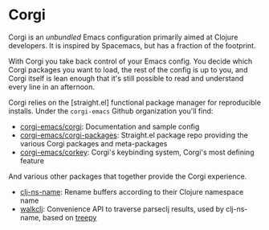 # Corgi

Corgi is an _unbundled_ Emacs configuration primarily aimed at Clojure
developers. It is inspired by Spacemacs, but has a fraction of the footprint.

With Corgi you take back control of your Emacs config. You decide which Corgi
packages you want to load, the rest of the config is up to you, and Corgi itself
is lean enough that it's still possible to read and understand every line in an
afternoon.

Corgi relies on the [straight.el] functional package manager for reproducible
installs. Under the `corgi-emacs` Github organization you'll find:

- [corgi-emacs/corgi](https://github.com/corgi-emacs/corgi): Documentation and sample config
- [corgi-emacs/corgi-packages](https://github.com/corgi-emacs/corgi-packages): Straight.el package repo providing the various Corgi packages and meta-packages
- [corgi-emacs/corkey](https://github.com/corgi-emacs/corkey): Corgi's keybinding system, Corgi's most defining feature

And various other packages that together provide the Corgi experience.

- [clj-ns-name](https://github.com/corgi-emacs/clj-ns-name): Rename buffers according to their Clojure namespace name 
- [walkclj](https://github.com/corgi-emacs/walkclj): Convenience API to traverse parseclj results, used by clj-ns-name, based on [treepy](https://github.com/volrath/treepy.el) 

<!-- - [pprint-to-buffer](https://github.com/plexus/plexmacs/blob/master/pprint-to-buffer/pprint-to-buffer.el): Like cider-pprint-eval-last-sexp, but for Emacs Lisp (`, e p` in Corgi) (in plexmacs) -->
<!-- - [corgi-stateline](https://github.com/lambdaisland/corgi-packages/tree/main/corgi-stateline): Change the modeline color to indicate the current evil state -->
<!-- - [corgi-cider-indicator](https://github.com/lambdaisland/corgi-packages/blame/461d3f512073a146f6c6057d9ef1e74628e67590/corgi-clojure/corgi-cider-connection-indicator.el) Currently still lumped in with corgi-clojure but I'm splitting this out. Add a colored indicator to the modeline for each connected REPL that evaluations in the current buffer go to, indicating if it's clj/cljs/bb, and showing project/host/port if different from the current project. -->
<!-- - [cider-eval-pprint-register](https://github.com/lambdaisland/corgi-packages/blob/461d3f512073a146f6c6057d9ef1e74628e67590/corgi-clojure/corgi-clojure-cider-extras.el#L133-L160) Just a single function and currently lumped in with clojure-mode, but generally useful. Could perhaps also go upstream to CIDER if they'll take it. -->
